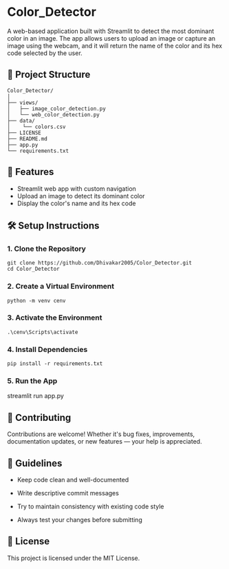 # Color_Detector 

A web-based application built with Streamlit to detect the most dominant color in an image. The app allows users to upload an image or capture an image using the webcam, and it will return the name of the color and its hex code selected by the user.


## 📂 Project Structure

    Color_Detector/
    │
    ├── views/                             
    │   ├── image_color_detection.py       
    │   └── web_color_detection.py
    ├── data/                             
    │    └── colors.csv
    ├── LICENSE
    ├── README.md
    ├── app.py   
    └── requirements.txt             
    
## 🚀 Features
   - Streamlit web app with custom navigation 
   - Upload an image to detect its dominant color
   - Display the color's name and its hex code


## 🛠️ Setup Instructions

### 1. Clone the Repository
    
    git clone https://github.com/Dhivakar2005/Color_Detector.git
    cd Color_Detector

### 2. Create a Virtual Environment
    
    python -m venv cenv

### 3. Activate the Environment 

    .\cenv\Scripts\activate

### 4. Install Dependencies
    
    pip install -r requirements.txt


### 5. Run the App
streamlit run app.py


## 🤝 Contributing

Contributions are welcome! Whether it's bug fixes, improvements, documentation updates, or new features — your help is appreciated.


## 📌 Guidelines
- Keep code clean and well-documented

- Write descriptive commit messages

- Try to maintain consistency with existing code style

- Always test your changes before submitting

## 📃 License

This project is licensed under the MIT License.



